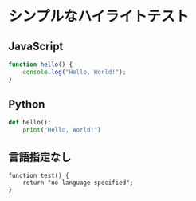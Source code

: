 # シンプルなハイライトテスト

## JavaScript
```javascript
function hello() {
    console.log("Hello, World!");
}
```

## Python
```python
def hello():
    print("Hello, World!")
```

## 言語指定なし
```
function test() {
    return "no language specified";
}
```
